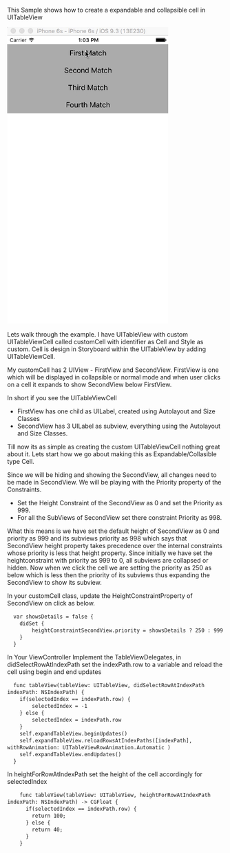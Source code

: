 This Sample shows how to create a expandable and collapsible cell in UITableView

![alt tag](https://github.com/quantumarun/quantumarun.github.io/blob/master/Images/ExpandableUITableViewCells.gif)

Lets walk through the example.
I have UITableView with custom UITableViewCell called customCell with identifier as Cell and Style as custom. Cell is design in Storyboard within the UITableView by adding UITableViewCell.

My customCell has 2 UIView - FirstView and SecondView. FirstView is one which will be displayed in collapsible or normal mode and when user clicks on a cell it expands to show SecondView below FirstView.

In short if you see the UITableViewCell
   - FirstView has one child as UILabel, created using Autolayout and Size Classes
   - SecondView has 3 UILabel as subview, everything using the Autolayout and Size Classes.

Till now its as simple as creating the custom UITableViewCell nothing great about it. Lets start how we go about making this as Expandable/Collasible type Cell.

Since we will be hiding and showing the SecondView, all changes need to be made in SecondView. We will be playing with the Priority property of the Constraints.

  - Set the Height Constraint of the SecondView as 0 and set the Priority as 999.
  - For all the SubViews of SecondView set there constraint Priority as 998.

What this means is we have set the default height of SecondView as 0 and priority as 999 and its subviews priority as 998 which says that SecondView height property takes precedence over the internal constraints whose priority is less that height property.
Since initially we have set the heightconstraint with priority as 999 to 0, all subviews are collapsed or hidden.
Now when we click the cell we are setting the priority as 250 as below which is less then the priority of its subviews thus expanding the SecondView to show its subview.

In your customCell class, update the HeightConstraintProperty of SecondView on click as below.

      var showsDetails = false {
        didSet {
            heightConstraintSecondView.priority = showsDetails ? 250 : 999
        }
      }

In Your ViewController
   Implement the TableViewDelegates, in didSelectRowAtIndexPath set the indexPath.row to a variable and reload the cell using begin and end updates
     
      func tableView(tableView: UITableView, didSelectRowAtIndexPath indexPath: NSIndexPath) {
        if(selectedIndex == indexPath.row) {
            selectedIndex = -1
        } else {
            selectedIndex = indexPath.row
        }
        self.expandTableView.beginUpdates()
        self.expandTableView.reloadRowsAtIndexPaths([indexPath], withRowAnimation: UITableViewRowAnimation.Automatic )
        self.expandTableView.endUpdates()
      }
        
        
   In heightForRowAtIndexPath set the height of the cell accordingly for selectedIndex
         
        func tableView(tableView: UITableView, heightForRowAtIndexPath indexPath: NSIndexPath) -> CGFloat {
          if(selectedIndex == indexPath.row) {
            return 100;
          } else {
            return 40;
          }
        }
